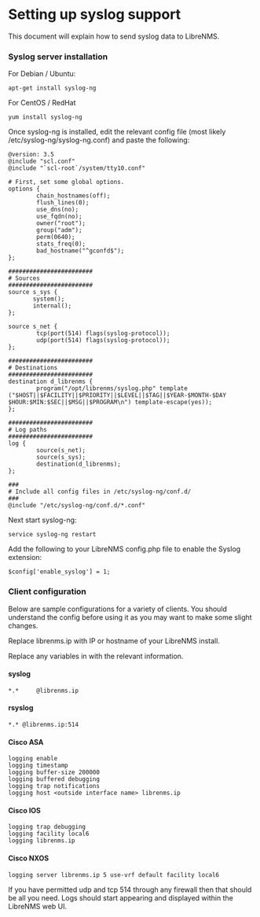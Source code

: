 # Setting up syslog support

This document will explain how to send syslog data to LibreNMS.

### Syslog server installation

For Debian / Ubuntu:
```ssh
apt-get install syslog-ng
```

For CentOS / RedHat
```ssh
yum install syslog-ng
```

Once syslog-ng is installed, edit the relevant config file (most likely /etc/syslog-ng/syslog-ng.conf) and paste the following:

```ssh
@version: 3.5
@include "scl.conf"
@include "`scl-root`/system/tty10.conf"

# First, set some global options.
options {
        chain_hostnames(off);
        flush_lines(0);
        use_dns(no);
        use_fqdn(no);
        owner("root");
        group("adm");
        perm(0640);
        stats_freq(0);
        bad_hostname("^gconfd$");
};
 
########################
# Sources
########################
source s_sys {
       system();
       internal();
};
 
source s_net {
        tcp(port(514) flags(syslog-protocol));
        udp(port(514) flags(syslog-protocol));
};
 
########################
# Destinations
########################
destination d_librenms {
        program("/opt/librenms/syslog.php" template ("$HOST||$FACILITY||$PRIORITY||$LEVEL||$TAG||$YEAR-$MONTH-$DAY $HOUR:$MIN:$SEC||$MSG||$PROGRAM\n") template-escape(yes));
};
 
########################
# Log paths
########################
log {
        source(s_net);
        source(s_sys);
        destination(d_librenms);
};
 
###
# Include all config files in /etc/syslog-ng/conf.d/
###
@include "/etc/syslog-ng/conf.d/*.conf"
```

Next start syslog-ng:

```ssh
service syslog-ng restart
```

Add the following to your LibreNMS config.php file to enable the Syslog extension:

```ssh
$config['enable_syslog'] = 1;
```

### Client configuration

Below are sample configurations for a variety of clients. You should understand the config before using it as you may want to make some slight changes.

Replace librenms.ip with IP or hostname of your LibreNMS install.

Replace any variables in <brackets> with the relevant information.

#### syslog
```config
*.*     @librenms.ip
```

#### rsyslog
```config
*.* @librenms.ip:514
```

#### Cisco ASA
```config
logging enable
logging timestamp
logging buffer-size 200000
logging buffered debugging
logging trap notifications
logging host <outside interface name> librenms.ip
```

#### Cisco IOS
```config
logging trap debugging
logging facility local6
logging librenms.ip
```

#### Cisco NXOS
```config
logging server librenms.ip 5 use-vrf default facility local6
```

If you have permitted udp and tcp 514 through any firewall then that should be all you need. Logs should start appearing and displayed within the LibreNMS web UI.
